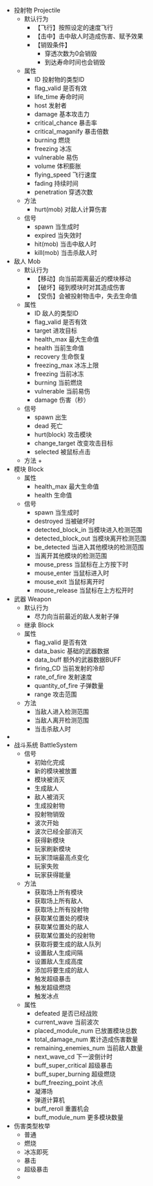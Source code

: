 + 投射物 Projectile
	+ 默认行为
		+ 【飞行】按照设定的速度飞行
		+ 【击中】击中敌人时造成伤害、赋予效果
		+ 【销毁条件】
			+ 穿透次数为0会销毁
			+ 到达寿命时间也会销毁
	+ 属性
		+ ID 投射物的类型ID
		+ flag_valid 是否有效
		+ life_time 寿命时间
		+ host 发射者
		+ damage 基本攻击力
		+ critical_chance 暴击率
		+ critical_maganify 暴击倍数
		+ burning 燃烧
		+ freezing 冰冻
		+ vulnerable 易伤 
		+ volume 体积膨胀
		+ flying_speed 飞行速度
		+ fading 持续时间
		+ penetration 穿透次数
	+ 方法
		+ hurt(mob) 对敌人计算伤害 
	+ 信号
		+ spawn 当生成时
		+ expired 当失效时
		+ hit(mob) 当击中敌人时
		+ kill(mob) 当击杀敌人时
+ 敌人 Mob
	+ 默认行为
		+ 【移动】向当前距离最近的模块移动
		+ 【破坏】碰到模块时对其造成伤害
		+ 【受伤】会被投射物击中，失去生命值
	+ 属性
		+ ID 敌人的类型ID
		+ flag_valid 是否有效
		+ target 进攻目标
		+ health_max 最大生命值
		+ health 当前生命值
		+ recovery 生命恢复
		+ freezing_max 冰冻上限
		+ freezing 当前冰冻
		+ burning 当前燃烧
		+ vulnerable 当前易伤
		+ damage 伤害（秒）
	+ 信号
		+ spawn 出生
		+ dead 死亡
		+ hurt(block) 攻击模块
		+ change_target 改变攻击目标
		+ selected 被鼠标点击
	+ 方法
		+ 
+ 模块 Block
	+ 属性
		+ health_max 最大生命值
		+ health 生命值
	+ 信号
		+ spawn 当生成时
		+ destroyed 当被破坏时
		+ detected_block_in 当模块进入检测范围
		+ detected_block_out 当模块离开检测范围
		+ be_detected 当进入其他模块的检测范围
		+ 当离开其他模块的检测范围
		+ mouse_press 当鼠标在上方按下时
		+ mouse_enter 当鼠标进入时
		+ mouse_exit 当鼠标离开时
		+ mouse_release 当鼠标在上方松开时
+ 武器 Weapon
	+ 默认行为
		+ 尽力向当前最近的敌人发射子弹
	+ 继承 Block
	+ 属性
		+ flag_valid 是否有效 
		+ data_basic 基础的武器数据
		+ data_buff 额外的武器数据BUFF
		+ firing_CD 当前发射的冷却
		+ rate_of_fire 发射速度
		+ quantity_of_fire 子弹数量
		+ range 攻击范围
	+ 方法
		+ 当敌人进入检测范围
		+ 当敌人离开检测范围
		+ 当击杀敌人时
+ 
+ 战斗系统 BattleSystem
	+ 信号
		+ 初始化完成
		+ 新的模块被放置
		+ 模块被消灭
		+ 生成敌人
		+ 敌人被消灭
		+ 生成投射物
		+ 投射物销毁
		+ 波次开始
		+ 波次已经全部消灭
		+ 获得新模块
		+ 玩家刷新模块
		+ 玩家顶端最高点变化
		+ 玩家失败
		+ 玩家获得能量
	+ 方法
		+ 获取场上所有模块
		+ 获取场上所有敌人
		+ 获取场上所有投射物
		+ 获取某位置处的模块
		+ 获取某位置处的敌人
		+ 获取某位置处的投射物
		+ 获取将要生成的敌人队列
		+ 设置敌人生成间隔
		+ 设置敌人生成高度
		+ 添加将要生成的敌人
		+ 触发超级暴击
		+ 触发超级燃烧
		+ 触发冰点
	+ 属性
		+ defeated 是否已经战败
		+ current_wave 当前波次
		+ placed_module_num 已放置模块总数
		+ total_damage_num 累计造成伤害数量
		+ remaining_enemies_num 当前敌人数量
		+ next_wave_cd 下一波倒计时
		+ buff_super_critical 超级暴击
		+ buff_super_burning 超级燃烧
		+ buff_freezing_point 冰点
		+  凝滞场
		+ 弹道计算机
		+ buff_reroll 重置机会
		+ buff_module_num 更多模块数量
+ 伤害类型枚举
	+ 普通
	+ 燃烧
	+ 冰冻即死
	+ 暴击
	+ 超级暴击
	+ 